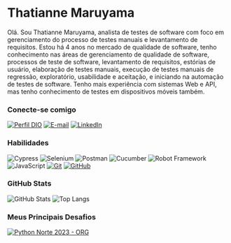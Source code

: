 # Thatianne Maruyama

Olá. Sou Thatianne Maruyama, analista de testes de software com foco em gerenciamento do processo de testes manuais e levantamento de requisitos. Estou há 4 anos no mercado de qualidade de software, tenho conhecimento nas áreas de gerenciamento de qualidade de software, processos de teste de software, levantamento de requisitos, estórias de usuário, elaboração de testes manuais, execução de testes manuais de regressão, exploratório, usabilidade e aceitação, e iniciando na automação de testes de software. Tenho mais experiência com sistemas Web e API, mas tenho conhecimento de testes em dispositivos móveis também.

### Conecte-se comigo

[![Perfil DIO](https://img.shields.io/badge/-Meu%20Perfil%20na%20DIO-30A3DC?style=for-the-badge)](https://www.dio.me/users/thatianne_maruyama)
[![E-mail](https://img.shields.io/badge/-Email-000?style=for-the-badge&logo=microsoft-outlook&logoColor=E94D5F)](mailto:thatianne.maruyama@gmail.com)
[![LinkedIn](https://img.shields.io/badge/-LinkedIn-000?style=for-the-badge&logo=linkedin&logoColor=30A3DC)](https://www.linkedin.com/in/thatiannemaruyama/)

### Habilidades

![Cypress](https://img.shields.io/badge/Cypress-17202C?style=for-the-badge&logo=cypress&logoColor=white)
![Selenium](https://img.shields.io/badge/Selenium-43B02A?style=for-the-badge&logo=Selenium&logoColor=white)
![Postman](https://img.shields.io/badge/Postman-FF6C37?style=for-the-badge&logo=Postman&logoColor=white)
![Cucumber](https://img.shields.io/badge/Cucumber-43B02A?style=for-the-badge&logo=cucumber&logoColor=white)
![Robot Framework](https://img.shields.io/badge/Robot%20Framework-000000?style=for-the-badge&logo=robot-framework&logoColor=white)
![JavaScript](https://img.shields.io/badge/JavaScript-000?style=for-the-badge&logo=javascript&logoColor=30A3DC)
[![Git](https://img.shields.io/badge/Git-000?style=for-the-badge&logo=git&logoColor=E94D5F)](https://git-scm.com/doc)
[![GitHub](https://img.shields.io/badge/GitHub-000?style=for-the-badge&logo=github&logoColor=30A3DC)](https://docs.github.com/)

### GitHub Stats

![GitHub Stats](https://github-readme-stats.vercel.app/api?username=thaty-maru&theme=transparent&bg_color=000&border_color=30A3DC&show_icons=true&icon_color=30A3DC&title_color=E94D5F&text_color=FFF)
![Top Langs](https://github-readme-stats-git-masterrstaa-rickstaa.vercel.app/api/top-langs/?username=thaty-maru&layout=compact&bg_color=000&border_color=30A3DC&title_color=E94D5F&text_color=FFF)

### Meus Principais Desafios

[![Python Norte 2023 - ORG](https://github-readme-stats.vercel.app/api/pin/?username=elidianaandrade&repo=dio-lab-open-source&bg_color=000&border_color=30A3DC&show_icons=true&icon_color=30A3DC&title_color=E94D5F&text_color=FFF)]([https://github.com/elidianaandrade/dio-lab-open-source](https://github.com/PyNorte/pynorte2023-org))

<!---
thaty-maru/thaty-maru is a ✨ special ✨ repository because its `README.md` (this file) appears on your GitHub profile.
You can click the Preview link to take a look at your changes.
--->
